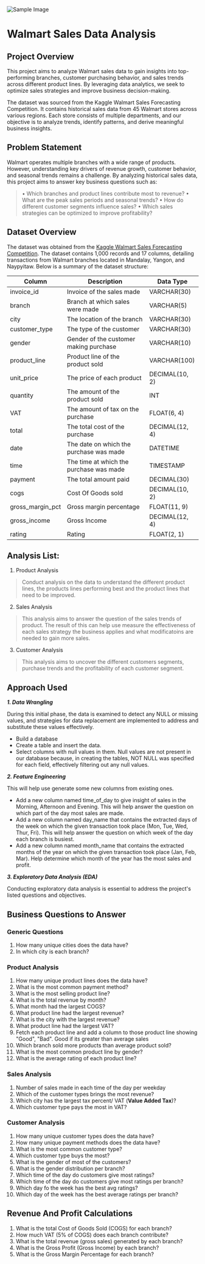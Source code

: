 ![Sample Image](https://encrypted-tbn0.gstatic.com/images?q=tbn:ANd9GcRztL0WzSHxYdzc8FmFZ8pCYA8GxsAThVhioAoQIrfPmnM2527iMnLvRXyd_5VO1xYdRg&usqp=CAU)


# Walmart Sales Data Analysis
## Project Overview
This project aims to analyze Walmart sales data to gain insights into top-performing branches, customer purchasing behavior, and sales trends across different product lines. By leveraging data analytics, we seek to optimize sales strategies and improve business decision-making.

The dataset was sourced from the Kaggle Walmart Sales Forecasting Competition. It contains historical sales data from 45 Walmart stores across various regions. Each store consists of multiple departments, and our objective is to analyze trends, identify patterns, and derive meaningful business insights.


## Problem Statement
Walmart operates multiple branches with a wide range of products. However, understanding key drivers of revenue growth, customer behavior, and seasonal trends remains a challenge. By analyzing historical sales data, this project aims to answer key business questions such as:
>•	Which branches and product lines contribute most to revenue?
 •	What are the peak sales periods and seasonal trends?
 •	How do different customer segments influence sales?
 •	Which sales strategies can be optimized to improve profitability?


## Dataset Overview
The dataset was obtained from the [Kaggle Walmart Sales Forecasting Competition](https://www.kaggle.com/c/walmart-recruiting-store-sales-forecasting). The dataset contains 1,000 records and 17 columns, detailing transactions from Walmart branches located in Mandalay, Yangon, and Naypyitaw. Below is a summary of the dataset structure:

| Column            | Description                                   | Data Type        |
|-------------------|-----------------------------------------------|------------------|
| invoice_id        | Invoice of the sales made                     | VARCHAR(30)      |
| branch            | Branch at which sales were made               | VARCHAR(5)       |
| city              | The location of the branch                    | VARCHAR(30)      |
| customer_type     | The type of the customer                      | VARCHAR(30)      |
| gender            | Gender of the customer making purchase        | VARCHAR(10)      |
| product_line      | Product line of the product sold              | VARCHAR(100)     |
| unit_price        | The price of each product                     | DECIMAL(10, 2)   |
| quantity          | The amount of the product sold                | INT              |
| VAT               | The amount of tax on the purchase             | FLOAT(6, 4)      |
| total             | The total cost of the purchase                | DECIMAL(12, 4)   |
| date              | The date on which the purchase was made       | DATETIME         |
| time              | The time at which the purchase was made       | TIMESTAMP        |
| payment           | The total amount paid                         | DECIMAL(30)      |
| cogs              | Cost Of Goods sold                            | DECIMAL(10, 2)   |
| gross_margin_pct  | Gross margin percentage                       | FLOAT(11, 9)     |
| gross_income      | Gross Income                                  | DECIMAL(12, 4)   |
| rating            | Rating                                        | FLOAT(2, 1)      |


## Analysis List:

1.	Product Analysis

> Conduct analysis on the data to understand the different product lines, the products lines performing best and the product lines that need to be improved.

2.	Sales Analysis
   
> This analysis aims to answer the question of the sales trends of product. The result of this can help use measure the effectiveness of each sales strategy the business applies and what modificatoins are needed to gain more sales.

3.	Customer Analysis

> This analysis aims to uncover the different customers segments, purchase trends and the profitability of each customer segment.

## Approach Used
***1.	Data Wrangling***

During this initial phase, the data is examined to detect any NULL or missing values, and strategies for data replacement are implemented to address and substitute these values effectively.
- Build a database
- Create a table and insert the data.
- Select columns with null values in them. Null values are not present in our database because, in creating the tables, NOT NULL was specified for each field, effectively filtering out any null values.

***2.	Feature Engineering***

This will help use generate some new columns from existing ones.
- Add a new column named time_of_day to give insight of sales in the Morning, Afternoon and Evening. This will help answer the question on which part of the day most sales are made.
- Add a new column named day_name that contains the extracted days of the week on which the given transaction took place (Mon, Tue, Wed, Thur, Fri). This will help answer the question on which week of the day each branch is busiest.
- Add a new column named month_name that contains the extracted months of the year on which the given transaction took place (Jan, Feb, Mar). Help determine which month of the year has the most sales and profit.

***3.  Exploratory Data Analysis (EDA)***

Conducting exploratory data analysis is essential to address the project's listed questions and objectives.

## Business Questions to Answer

### Generic Questions
1. How many unique cities does the data have?
2. In which city is each branch?

### Product Analysis
1. How many unique product lines does the data have?
2. What is the most common payment method?
3. What is the most selling product line?
4. What is the total revenue by month?
5. What month had the largest COGS?
6. What product line had the largest revenue?
5. What is the city with the largest revenue?
6. What product line had the largest VAT?
7. Fetch each product line and add a column to those product line showing "Good", "Bad". Good if its greater than average sales
8. Which branch sold more products than average product sold?
9. What is the most common product line by gender?
12. What is the average rating of each product line?

### Sales Analysis
1. Number of sales made in each time of the day per weekday
2. Which of the customer types brings the most revenue?
3. Which city has the largest tax percent/ VAT (**Value Added Tax**)?
4. Which customer type pays the most in VAT?

### Customer Analysis
1. How many unique customer types does the data have?
2. How many unique payment methods does the data have?
3. What is the most common customer type?
4. Which customer type buys the most?
5. What is the gender of most of the customers?
6. What is the gender distribution per branch?
7. Which time of the day do customers give most ratings?
8. Which time of the day do customers give most ratings per branch?
9. Which day fo the week has the best avg ratings?
10. Which day of the week has the best average ratings per branch?

## Revenue And Profit Calculations
1. What is the total Cost of Goods Sold (COGS) for each branch?
2. How much VAT (5% of COGS) does each branch contribute?
3. What is the total revenue (gross sales) generated by each branch?
4. What is the Gross Profit (Gross Income) by each branch?
5. What is the Gross Margin Percentage for each branch?
